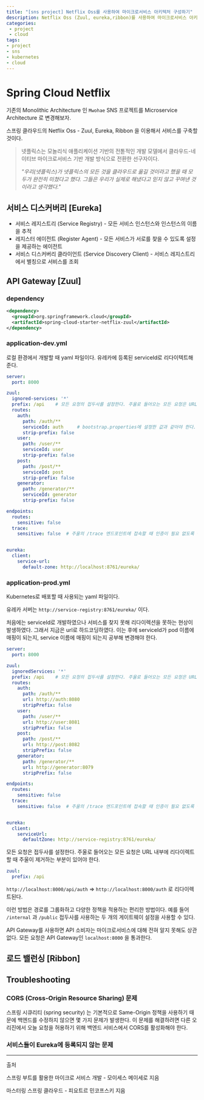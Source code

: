 ```yaml
---
title: "[sns project] Netflix Oss를 사용하여 마이크로서비스 아키텍처 구성하기"
description: Netflix Oss (Zuul, eureka,ribbon)를 사용하여 마이크로서비스 아키텍처로 구성한다.
categories:
 - project
 - cloud
tags:
- project
- sns
- kubernetes
- cloud
---
```


# Spring Cloud Netflix

기존의 Monolithic Architecture 인 `Mwohae` SNS 프로젝트를 Microservice Architecture 로 변경해보자.

스프링 클라우드의 Netflix Oss - Zuul, Eureka, Ribbon 을 이용해서 서비스를 구축할 것이다.

> 넷플릭스는 모놀리식 애플리케이션 기반의 전톧적인 개발 모델에서 클라우드-네이티브 마이크로서비스 기반 개발 방식으로 전환한 선구자이다. 
>
> *"우리(넷플릭스)가 넷플릭스의 모든 것을 클라우드로 옮길 것이라고 했을 때 모두가 완전히 미쳤다고 했다. 그들은 우리가 실제로 해냈다고 믿지 않고 꾸며낸 것이라고 생각했다."*



## 서비스 디스커버리 [Eureka]

* 서비스 레지스트리 (Service Registry) - 모든 서비스 인스턴스와 인스턴스의 이름을 추적
* 레지스터 에이전트 (Register Agent) - 모든 서비스가 서로를 찾을 수 있도록 설정을 제공하는 에이전트
* 서비스 디스커버리 클라이언트 (Service Discovery Client) - 서비스 레지스트리에서 별칭으로 서비스를 조회

## API Gateway [Zuul]

### dependency

~~~xml
<dependency>
  <groupId>org.springframework.cloud</groupId>
  <artifactId>spring-cloud-starter-netflix-zuul</artifactId>
</dependency>
~~~

### application-dev.yml

로컬 환경에서 개발할 때 yaml 파일이다.  유레카에 등록된 serviceId로 리다이텍트해준다.

~~~yml
server:
  port: 8000

zuul:
  ignored-services: '*'
  prefix: /api    # 모든 요청의 접두사를 설정한다. 주울로 들어오는 모든 요청은 URL 내부에 리다이렉트할 때 주울이 제거하는 부분이 있어야 한다.
  routes:
    auth:
      path: /auth/**
      serviceId: auth     # bootstrap.properties에 설정한 값과 같아야 한다.
      strip-prefix: false
    user:
      path: /user/**
      serviceId: user
      strip-prefix: false
    post:
      path: /post/**
      serviceId: post
      strip-prefix: false
    generator:
      path: /generator/**
      serviceId: generator
      strip-prefix: false

endpoints:
  routes:
    sensitive: false
  trace:
    sensitive: false  # 주울의 /trace 엔드포인트에 접속할 때 인증이 필요 없도록 설정


eureka:
  client:
    service-url:
      default-zone: http://localhost:8761/eureka/
~~~

### application-prod.yml

Kubernetes로 배포할 때 사용되는 yaml 파일이다. 

유레카 서버는 `http://service-registry:8761/eureka/` 이다.

처음에는 serviceId로 개발하였으나 서비스를 찾지 못해 리다이렉션을 못하는 현상이 발생하였다. 그래서 지금은 url로 하드코딩하였다. 이는 후에 serviceId가 pod 이름에 매핑이 되는지, service 이름에 매핑이 되는지 공부해 변경해야 한다.

~~~yml
server:
  port: 8000

zuul:
  ignoredServices: '*'
  prefix: /api    # 모든 요청의 접두사를 설정한다. 주울로 들어오는 모든 요청은 URL 내부에 리다이렉트할 때 주울이 제거하는 부분이 있어야 한다.
  routes:
    auth:
      path: /auth/**
      url: http://auth:8080
      stripPrefix: false
    user:
      path: /user/**
      url: http://user:8081
      stripPrefix: false
    post:
      path: /post/**
      url: http://post:8082
      stripPrefix: false
    generator:
      path: /generator/**
      url: http://generator:8079
      stripPrefix: false

endpoints:
  routes:
    sensitive: false
  trace:
    sensitive: false  # 주울의 /trace 엔드포인트에 접속할 때 인증이 필요 없도록 설정


eureka:
  client:
    serviceUrl:
      defaultZone: http://service-registry:8761/eureka/
~~~



모든 요청은 접두사를 설정한다. 주울로 들어오는 모든 요청은 URL 내부에 리다이렉트할 때 주울이 제거하는 부분이 있어야 한다.

~~~yml
zuul:
  prefix: /api
~~~

`http://localhost:8000/api/auth` => `http://localhost:8000/auth` 로 리다이렉트된다.

이런 방법은 경로를 그룹화하고 다양한 정책을 적용하는 편리한 방법이다. 예를 들어 `/internal` 과 `/public` 접두사를 사용하는 두 개의 게이트웨이 설정을 사용할 수 있다.

API Gateway를 사용하면 API 소비자는 마이크로서비스에 대해 전혀 알지 못해도 상관없다. 모든 요청은 API Gateway인 `localhost:8000` 을 통과한다.



## 로드 밸런싱 [Ribbon]



## Troubleshooting

### CORS (Cross-Origin Resource Sharing) 문제

스프링 시큐리티 (spring security) 는 기본적으로 Same-Origin 정책을 사용하기 때문에 백엔드를 수정하지 않으면 몇 가지 문제가 발생한다. 이 문제를 해결하려면 다른 오리진에서 오늘 요청을 허용하기 위해 백엔드 서비스에서 CORS를 활성화해야 한다.

### 서비스들이 Eureka에 등록되지 않는 문제 

---

출처

스프링 부트를 활용한 마이크로 서비스 개발 - 모이세스 메이세로 지음

마스터링 스프링 클라우드 - 피요트르 민코프스키 지음